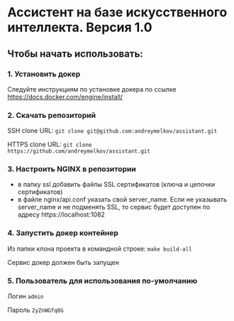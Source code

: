 # Ассистент на базе искусственного интеллекта. Версия 1.0

## Чтобы начать использовать:

### 1. Установить докер
Следуйте инструкциям по установке докера по ссылке https://docs.docker.com/engine/install/

### 2. Скачать репозиторий

SSH clone URL: `git clone git@github.com:andreymelkov/assistant.git`

HTTPS clone URL: `git clone https://github.com/andreymelkov/assistant.git`

### 3. Настроить NGINX в репозитории
- в папку ssl добавить файлы SSL сертификатов (ключа и цепочки сертификатов)
- в файле nginx/api.conf указать свой server_name. Если не указывать server_name и не подменять SSL, то сервис будет доступен по адресу https://localhost:1082

### 4. Запустить докер контейнер
Из папки клона проекта в командной строке: `make build-all`

Сервис докер должен быть запущен

### 5. Пользователь для использования по-умолчанию
Логин `admin`

Пароль `2yZnWGfq8G`